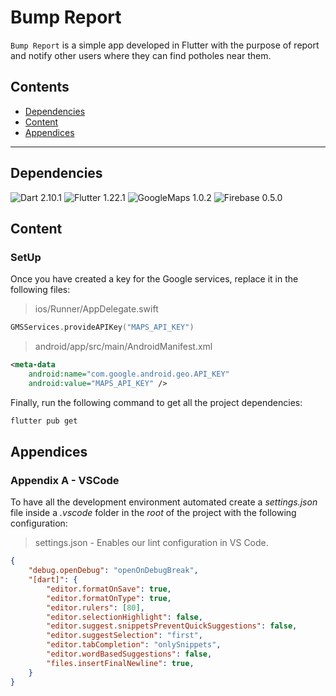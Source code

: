 # Bump Report

`Bump Report` is a simple app developed in Flutter with the purpose of report and notify other users where they can find potholes near them.

## Contents

- [Dependencies](#dependencies)
- [Content](#content)
- [Appendices](#appendices)

---

## Dependencies

![Dart 2.10.1](https://img.shields.io/badge/Dart-2.10.1-black.svg)
![Flutter 1.22.1](https://img.shields.io/badge/Flutter-1.22.1-blue.svg)
![GoogleMaps 1.0.2](https://img.shields.io/badge/GoogleMaps-1.0.2-green.svg)
![Firebase 0.5.0](https://img.shields.io/badge/Firebase-0.5.0-yellow.svg)

## Content

### SetUp

Once you have created a key for the Google services, replace it in the following files: 


> ios/Runner/AppDelegate.swift
```swift
GMSServices.provideAPIKey("MAPS_API_KEY")
```

> android/app/src/main/AndroidManifest.xml
```xml
<meta-data
    android:name="com.google.android.geo.API_KEY"
    android:value="MAPS_API_KEY" />
```

Finally, run the following command to get all the project dependencies:

```bash
flutter pub get
```

## Appendices

### Appendix A - VSCode

To have all the development environment automated create a _settings.json_ file inside a _.vscode_ folder in the _root_ of the project with the following configuration:

> settings.json - Enables our lint configuration in VS Code.

```json
{
	"debug.openDebug": "openOnDebugBreak",
	"[dart]": {
		"editor.formatOnSave": true,
		"editor.formatOnType": true,
		"editor.rulers": [80],
		"editor.selectionHighlight": false,
		"editor.suggest.snippetsPreventQuickSuggestions": false,
		"editor.suggestSelection": "first",
		"editor.tabCompletion": "onlySnippets",
		"editor.wordBasedSuggestions": false,
		"files.insertFinalNewline": true,
	}
}
